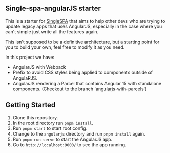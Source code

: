 ## Single-spa-angularJS starter

This is a starter for [SingleSPA](https://single-spa.js.org/) that aims to help other devs who are trying to update
legacy apps that uses AngularJS, especially in the case where you can't simple just write all the features again.

This isn't supposed to be a definitive architecture, but a starting point for you to build your own, feel free to modify it as you need.

In this project we have:
- AngularJS with Webpack
- Prefix to avoid CSS styles being applied to components outside of AngulaRJS.
- AngularJS rendering a Parcel that contains Angular 15 with standalone components. (Checkout to the branch 'angularjs-with-parcels')

## Getting Started

1. Clone this repository.
2. In the root directory run `pnpm install`.
3. Run `pnpm start` to start root config.
4. Change to the `angularjs` directory and run `pnpm install` again.
5. Run `pnpm run serve` to start the AngularJS app.
6. Go to `http://localhost:9000/` to see the app running.
